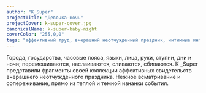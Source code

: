 ```yaml
---
author: "K_Super"
projectTitle: "Девочка-ночь"
projectCover: k-super-cover.jpg
canonicalName: k-super-baby-night
coverColor: "255,0,0"
tags: "аффективный труд, вчерашний неотчужденный праздник, интимные интерфейсы, путь стоп, рассеянная коллективность, фармахореография,  политический танцпол, ритм, отравление"
---
```


Города, государства, часовые пояса, языки, лица, руки, ступни, дни и ночи; перемешиваются, наслаиваются, сливаются, сбиваются. K \_Super представили фрагменты своей коллекции аффективных свидетельств вчерашнего неотчужденного праздника. Нежное всматривание и сопереживание, прямо из теплой и темной изнанки события.
